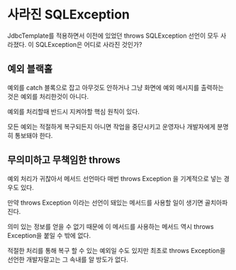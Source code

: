 # 사라진 SQLException
JdbcTemplate를 적용하면서 이전에 있었던 throws SQLException 선언이 모두 사라졌다.
이 SQLException은 어디로 사라진 것인가?

## 예외 블랙홀
예외를 catch 블록으로 잡고 아무것도 안하거나 그냥 화면에 예외 메시지를 출력하는 것은 예외를 처리한것이 아니다.

예외를 처리할때 반드시 지켜야할 핵심 원칙이 있다.

모든 예외는 적절하게 복구되든지 아니면
작업을 중단시키고 운영자나 개발자에게 분명히 통보돼야 한다.

## 무의미하고 무책임한 throws
예외 처리가 귀찮아서 메서드 선언마다 매번 throws Exception 을 기계적으로 넣는 경우도 있다.

만약 throws Exception 이라는 선언이 돼있는 메서드를 사용할 일이 생기면 골치아파진다.

의미 있는 정보를 얻을 수 없기 때문에 이 메서드를 사용하는 메서드 역시 throws Exception을 붙일 수 밖에 없다.

적절한 처리를 통해 복구 할 수 있는 예외일 수도 있지만 최초로 throws Exception을 선언한 개발자말고는 그 속내를 알 방도가 없다.




